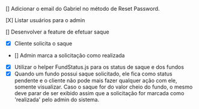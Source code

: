 [] Adicionar o email do Gabriel no método de Reset Password.

[X] Listar usuários para o admin

[] Desenvolver a feature de efetuar saque

- [X] Cliente solicita o saque
- [] Admin marca a solicitação como realizada
- [X] Utilizar o helper FundStatus.js para os status de saque e dos fundos
- [X] Quando um fundo possui saque solicitado, ele fica como status pendente e o cliente não pode mais fazer qualquer ação com ele, somente visualizar. Caso o saque for do valor cheio do fundo, o mesmo deve parar de ser exibido assim que a solicitação for marcada como 'realizada' pelo admin do sistema.
